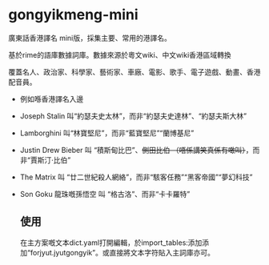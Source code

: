 # gongyikmeng-mini

廣東話香港譯名 mini版，採集主要、常用的港譯名。

基於rime的語庫數據詞庫。數據來源於粵文wiki、中文wiki香港區域轉換

覆蓋名人、政治家、科學家、藝術家、車廠、電影、歌手、電子遊戲、動畫、香港配音員。


- 例如喺香港譯名入邊
 - Joseph Stalin 叫“約瑟夫史太林”，而非“約瑟夫史達林”、“約瑟夫斯大林”
 - Lamborghini 叫“林寶堅尼”，而非“藍寶堅尼”“蘭博基尼”
 - Justin Drew Bieber 叫 “積斯甸比巴”、<s>側田比伯 （唔係講笑真係有噉叫）</s>，而非“賈斯汀·比伯”
 - The Matrix 叫 “廿二世紀殺人網絡”，而非“駭客任務”“黑客帝國”“夢幻科技”
 - Son Goku 龍珠嘅孫悟空 叫 “格古洛”、而非“卡卡羅特”

   ## 使用
   在主方案嘅文本dict.yaml打開編輯，於import_tables:添加添加“forjyut.jyutgongyik”。或直接將文本字符貼入主詞庫亦可。
